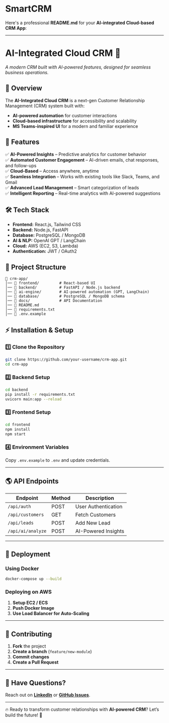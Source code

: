 # SmartCRM
Here's a professional **README.md** for your **AI-integrated Cloud-based CRM App**:  

---

# **AI-Integrated Cloud CRM** 🌟  
_A modern CRM built with AI-powered features, designed for seamless business operations._  

## **🚀 Overview**  
The **AI-Integrated Cloud CRM** is a next-gen Customer Relationship Management (CRM) system built with:  
- **AI-powered automation** for customer interactions  
- **Cloud-based infrastructure** for accessibility and scalability  
- **MS Teams-inspired UI** for a modern and familiar experience  

## **🎯 Features**  
✅ **AI-Powered Insights** – Predictive analytics for customer behavior  
✅ **Automated Customer Engagement** – AI-driven emails, chat responses, and follow-ups  
✅ **Cloud-Based** – Access anywhere, anytime  
✅ **Seamless Integration** – Works with existing tools like Slack, Teams, and Gmail  
✅ **Advanced Lead Management** – Smart categorization of leads  
✅ **Intelligent Reporting** – Real-time analytics with AI-powered suggestions  

## **🛠️ Tech Stack**  
- **Frontend:** React.js, Tailwind CSS  
- **Backend:** Node.js, FastAPI  
- **Database:** PostgreSQL / MongoDB  
- **AI & NLP:** OpenAI GPT / LangChain  
- **Cloud:** AWS (EC2, S3, Lambda)  
- **Authentication:** JWT / OAuth2  

## **📂 Project Structure**  
```
📂 crm-app/
│── 📂 frontend/         # React-based UI  
│── 📂 backend/          # FastAPI / Node.js backend  
│── 📂 ai-engine/        # AI-powered automation (GPT, LangChain)  
│── 📂 database/         # PostgreSQL / MongoDB schema  
│── 📂 docs/             # API Documentation  
│── 📜 README.md  
│── 📜 requirements.txt  
│── 📜 .env.example  
```

## **⚡ Installation & Setup**  
### **1️⃣ Clone the Repository**  
```sh
git clone https://github.com/your-username/crm-app.git  
cd crm-app  
```

### **2️⃣ Backend Setup**  
```sh
cd backend  
pip install -r requirements.txt  
uvicorn main:app --reload  
```

### **3️⃣ Frontend Setup**  
```sh
cd frontend  
npm install  
npm start  
```

### **4️⃣ Environment Variables**  
Copy `.env.example` to `.env` and update credentials.  

---

## **🌎 API Endpoints**  
| Endpoint         | Method | Description |
|-----------------|--------|-------------|
| `/api/auth`     | POST   | User Authentication |
| `/api/customers` | GET   | Fetch Customers |
| `/api/leads`    | POST  | Add New Lead |
| `/api/ai/analyze` | POST  | AI-Powered Insights |

---

## **🚀 Deployment**  
### **Using Docker**  
```sh
docker-compose up --build  
```
### **Deploying on AWS**  
1. **Setup EC2 / ECS**  
2. **Push Docker Image**  
3. **Use Load Balancer for Auto-Scaling**  

---

## **📌 Contributing**  
1. **Fork** the project  
2. **Create a branch** (`feature/new-module`)  
3. **Commit changes**  
4. **Create a Pull Request**  

---

## **💬 Have Questions?**  
Reach out on **[LinkedIn](https://linkedin.com/in/SriRamapriyan)** or **[GitHub Issues](https://github.com/Sri-Ramapriyan/crm-app/issues)**.  

---

🔥 Ready to transform customer relationships with **AI-powered CRM**? Let’s build the future! 🚀

